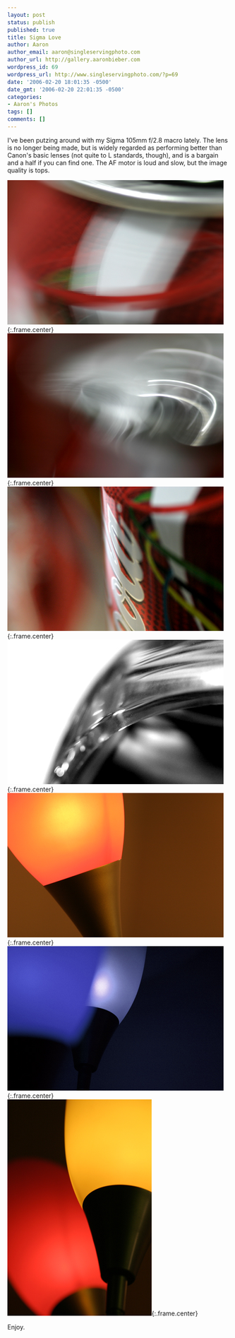 ```yaml
---
layout: post
status: publish
published: true
title: Sigma Love
author: Aaron
author_email: aaron@singleservingphoto.com
author_url: http://gallery.aaronbieber.com
wordpress_id: 69
wordpress_url: http://www.singleservingphoto.com/?p=69
date: '2006-02-20 18:01:35 -0500'
date_gmt: '2006-02-20 22:01:35 -0500'
categories:
- Aaron's Photos
tags: []
comments: []
---
```

I've been putzing around with my Sigma 105mm f/2.8 macro lately. The
lens is no longer being made, but is widely regarded as performing
better than Canon's basic lenses (not quite to L standards, though), and
is a bargain and a half if you can find one. The AF motor is loud and
slow, but the image quality is tops.

![](/ssp/20feb06-01.jpg){:.frame.center}\
 ![](/ssp/20feb06-02.jpg){:.frame.center}\
 ![](/ssp/20feb06-03.jpg){:.frame.center}\
 ![](/ssp/20feb06-04.jpg){:.frame.center}\
 ![](/ssp/20feb06-05.jpg){:.frame.center}\
 ![](/ssp/20feb06-06.jpg){:.frame.center}\
 ![](/ssp/20feb06-07.jpg){:.frame.center}

Enjoy.
